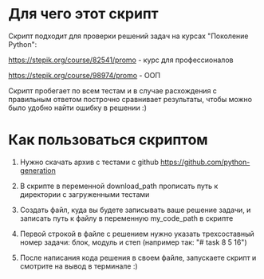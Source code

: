 # Для чего этот скрипт

Скрипт подходит для проверки решений задач на курсах "Поколение Python":

https://stepik.org/course/82541/promo - курс для профессионалов

https://stepik.org/course/98974/promo - ООП

Скрипт пробегает по всем тестам и в случае расхождения с правильным ответом построчно сравнивает результаты, чтобы можно было удобно найти ошибку в решении :)

# Как пользоваться скриптом

1. Нужно скачать архив с тестами с github https://github.com/python-generation

2. В скрипте в переменной download_path прописать путь к директории с загруженными тестами

3. Создать файл, куда вы будете записывать ваше решение задачи, и записать путь к файлу в переменную my_code_path в скрипте

4. Первой строкой в файле с решением нужно указать трехсоставный номер задачи: блок, модуль и степ (например так: "# task 8 5 16")

5. После написания кода решения в своем файле, запускаете скрипт и смотрите на вывод в терминале :)
